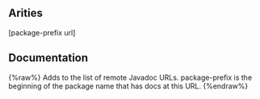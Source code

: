 ## Arities
[package-prefix url]

## Documentation
{%raw%}
Adds to the list of remote Javadoc URLs.  package-prefix is the
  beginning of the package name that has docs at this URL.
{%endraw%}
